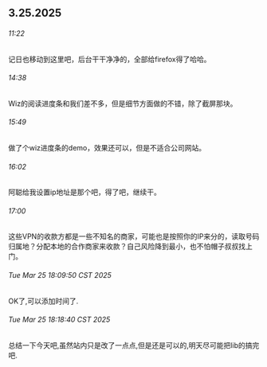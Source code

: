 ## 3.25.2025

###### 11:22

记日也移动到这里吧，后台干干净净的，全部给firefox得了哈哈。

###### 14:38

Wiz的阅读进度条和我们差不多，但是细节方面做的不错，除了截屏那块。

###### 15:49

做了个wiz进度条的demo，效果还可以，但是不适合公司网站。

###### 16:02

阿聪给我设置ip地址是那个吧，得了吧，继续干。

###### 17:00

这些VPN的收款方都是一些不知名的商家，可能也是按照你的IP来分的，读取号码归属地？分配本地的合作商家来收款？自己风险降到最小，也不怕帽子叔叔找上门。

###### Tue Mar 25 18:09:50 CST 2025

OK了,可以添加时间了.

###### Tue Mar 25 18:18:40 CST 2025

总结一下今天吧,虽然站内只是改了一点点,但是还是可以的,明天尽可能把lib的搞完吧.
